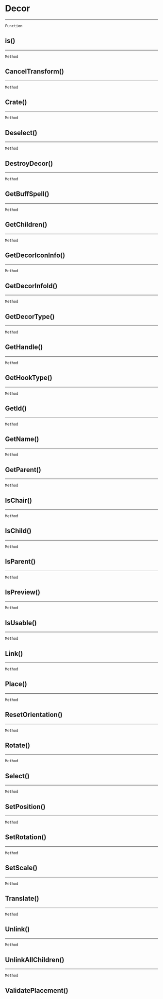 Decor
=====

------------------------------------------------------------------------

`Function`

is()
----

------------------------------------------------------------------------

`Method`

CancelTransform()
-----------------

------------------------------------------------------------------------

`Method`

Crate()
-------

------------------------------------------------------------------------

`Method`

Deselect()
----------

------------------------------------------------------------------------

`Method`

DestroyDecor()
--------------

------------------------------------------------------------------------

`Method`

GetBuffSpell()
--------------

------------------------------------------------------------------------

`Method`

GetChildren()
-------------

------------------------------------------------------------------------

`Method`

GetDecorIconInfo()
------------------

------------------------------------------------------------------------

`Method`

GetDecorInfoId()
----------------

------------------------------------------------------------------------

`Method`

GetDecorType()
--------------

------------------------------------------------------------------------

`Method`

GetHandle()
-----------

------------------------------------------------------------------------

`Method`

GetHookType()
-------------

------------------------------------------------------------------------

`Method`

GetId()
-------

------------------------------------------------------------------------

`Method`

GetName()
---------

------------------------------------------------------------------------

`Method`

GetParent()
-----------

------------------------------------------------------------------------

`Method`

IsChair()
---------

------------------------------------------------------------------------

`Method`

IsChild()
---------

------------------------------------------------------------------------

`Method`

IsParent()
----------

------------------------------------------------------------------------

`Method`

IsPreview()
-----------

------------------------------------------------------------------------

`Method`

IsUsable()
----------

------------------------------------------------------------------------

`Method`

Link()
------

------------------------------------------------------------------------

`Method`

Place()
-------

------------------------------------------------------------------------

`Method`

ResetOrientation()
------------------

------------------------------------------------------------------------

`Method`

Rotate()
--------

------------------------------------------------------------------------

`Method`

Select()
--------

------------------------------------------------------------------------

`Method`

SetPosition()
-------------

------------------------------------------------------------------------

`Method`

SetRotation()
-------------

------------------------------------------------------------------------

`Method`

SetScale()
----------

------------------------------------------------------------------------

`Method`

Translate()
-----------

------------------------------------------------------------------------

`Method`

Unlink()
--------

------------------------------------------------------------------------

`Method`

UnlinkAllChildren()
-------------------

------------------------------------------------------------------------

`Method`

ValidatePlacement()
-------------------
